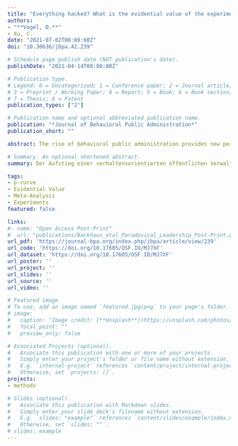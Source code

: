 ```yaml
---
title: "Everything hacked? What is the evidential value of the experimental public administration literature?"
authors:
- "**Vogel, D.**"
- Xu, C.
date: "2021-07-02T00:00:00Z"
doi: "10.30636/jbpa.42.239"

# Schedule page publish date (NOT publication's date).
publishDate: "2021-04-14T00:00:00Z"

# Publication type.
# Legend: 0 = Uncategorized; 1 = Conference paper; 2 = Journal article;
# 3 = Preprint / Working Paper; 4 = Report; 5 = Book; 6 = Book section;
# 7 = Thesis; 8 = Patent
publication_types: ["2"]

# Publication name and optional abbreviated publication name.
publication: "*Journal of Behavioral Public Administration*"
publication_short: ""

abstract: The rise of behavioral public administration provides new perspectives – especially from a psychological point of view – to understand public administration theories and the growing interest in using experiments to enhance the internal validity of empirical studies. However, psychology and other social sciences are undergoing a replication crisis where experimental results often do not replicate. One reason for the limited replicability is the publication bias sparked by journals’ preference for significant effects and the resulting incentive to create significant results. This study employs a meta-analytical approach to examine the evidential value of experimental evidence in public administration. It uses the p-curve method to test whether this body of research is dominated by selectively reporting significant results. The analysis includes 172 statistically significant findings published in top public administration journals and shows that the distribution of p values of these findings is right-skewed. Such a distribution indicates that the experimental public administration research contains evidential value, which means it is not solely the result of selective reporting of significant results. Although the analysis shows a good sign, we discuss important practices to further strengthen the validity and reliability of experimental methods in public administration. 

# Summary. An optional shortened abstract.
summary: Der Aufstieg einer verhaltensorientierten öffentlichen Verwaltungsforschung, bekannt unter den Begriff Behavioral Public Administration, eröffnet neue Perspektiven – insbesondere aus psychologischer Sicht – zum Verständnis von verwaltungswissenschaftlichen Theorien und steigert zudem das Interesse an der Verwendung von Experimenten zur Verbesserung der internen Validität von empirischen Studien. Jedoch befinden sich sowohl die Psychologie als auch andere Sozialwissenschaften in einer Replikationskrise, in der die experimentellen Ergebnisse oft nicht repliziert werden können. Ein Grund für die eingeschränkte Reproduzierbarkeit ist der Publikationsbias, der durch die Präferenz von Zeitschriften für signifikante Effekte und den daraus resultierenden Anreiz für Forscher diese signifikanten Ergebnisse zu erzielen, ausgelöst wird. Die Studie verwendet einen metaanalytischen Ansatz, um den Evidential Value experimenteller Forschung in der öffentlichen Verwaltung zu untersuchen. Hierbei wird die p-curve Methode verwendet, um zu testen, ob dieses Forschungsgebiet von der selektiven Berichterstattung von signifikanten Ergebnissen dominiert wird. Die Analyse umfasst 172 statistisch signifikante Ergebnisse, die in führenden Zeitschriften der Verwaltungsforschung veröffentlicht wurden und zeigt auf, dass die Verteilung der p-Werte dieser Ergebnisse rechtsschief ist. Eine solche Verteilung weist darauf hin, dass die experimentelle Forschung Evidential Value hat, d.h. sie ist nicht allein auf das Ergebnis einer selektiven Berichterstattung über signifikante Ergebnisse zurückzuführen. Obwohl die Analyse ein gutes Zeichen für die aktuelle Literatur darstellt, diskutieren wir wichtige Praktiken, um die Validität und Zuverlässigkeit experimenteller Methoden in der Verwaltungsforschung weiter zu stärken.

tags:
- p-curve
- Evidential Value
- Meta-Analysis
- Experiments
featured: false

links:
#- name: "Open Access Post-Print"
#  url: "publications/Backhaus_etal_Paradoxical_Leadership_Post-Print.pdf"
url_pdf: 'https://journal-bpa.org/index.php/jbpa/article/view/239'
url_code: 'https://doi.org/10.17605/OSF.IO/MJ7XF'
url_dataset: 'https://doi.org/10.17605/OSF.IO/MJ7XF'
url_poster: ''
url_project: ''
url_slides: ''
url_source: ''
url_video: ''

# Featured image
# To use, add an image named `featured.jpg/png` to your page's folder. 
# image:
#   caption: 'Image credit: [**Unsplash**](https://unsplash.com/photos/jdD8gXaTZsc)'
#   focal_point: ""
#   preview_only: false

# Associated Projects (optional).
#   Associate this publication with one or more of your projects.
#   Simply enter your project's folder or file name without extension.
#   E.g. `internal-project` references `content/project/internal-project/index.md`.
#   Otherwise, set `projects: []`.
projects:
- methods

# Slides (optional).
#   Associate this publication with Markdown slides.
#   Simply enter your slide deck's filename without extension.
#   E.g. `slides: "example"` references `content/slides/example/index.md`.
#   Otherwise, set `slides: ""`.
# slides: example
---
```


